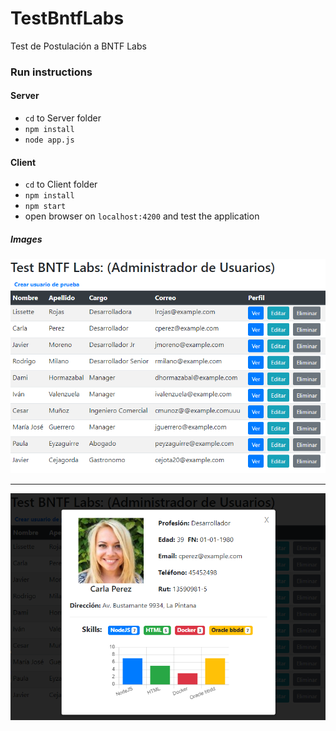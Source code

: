 # TestBntfLabs
Test de Postulación a BNTF Labs

### Run instructions

#### Server

- `cd` to Server folder
- `npm install`
- `node app.js`

#### Client

- `cd` to Client folder
- `npm install`
- `npm start`
- open browser on `localhost:4200` and test the application

##### Images

![Drag Racing](images/user-grid.png)

---

![Drag Racing](images/user-details.png)